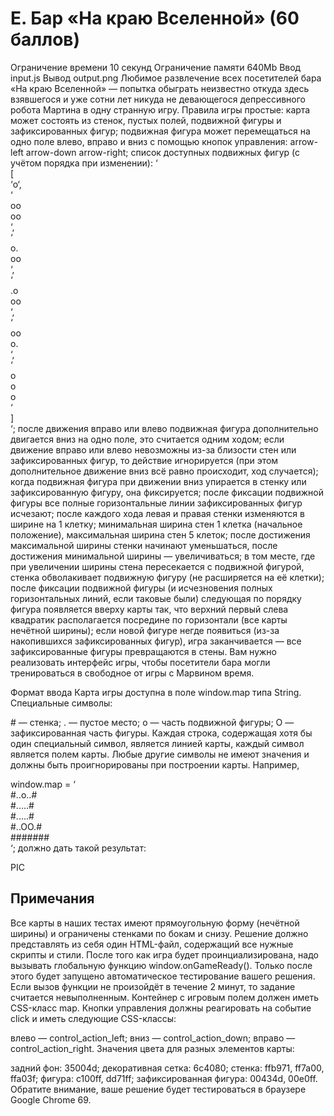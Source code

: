 # E. Бар «На краю Вселенной» (60 баллов)
Ограничение времени	10 секунд
Ограничение памяти	640Mb
Ввод	input.js
Вывод	output.png
Любимое развлечение всех посетителей бара «На краю Вселенной» — попытка обыграть неизвестно откуда здесь взявшегося и уже сотни лет никуда не девающегося депрессивного робота Мартина в одну странную игру.
Правила игры простые:
карта может состоять из стенок, пустых полей, подвижной фигуры и зафиксированных фигур;
подвижная фигура может перемещаться на одно поле влево, вправо и вниз с помощью кнопок управления: arrow-left arrow-down arrow-right;
список доступных подвижных фигур (с учётом порядка при изменении):
‘  
[  
    ‘o‘,  
    ‘  
    oo  
    oo  
    ‘,  
    ‘  
    o.  
    oo  
    ‘,  
    ‘  
    .o  
    oo  
    ‘,  
    ‘  
    oo  
    o.  
    ‘,  
    ‘  
    o  
    o  
    o  
    ‘  
]  
‘;
после движения вправо или влево подвижная фигура дополнительно двигается вниз на одно поле, это считается одним ходом;
если движение вправо или влево невозможны из-за близости стен или зафиксированных фигур, то действие игнорируется (при этом дополнительное движение вниз всё равно происходит, ход случается);
когда подвижная фигура при движении вниз упирается в стенку или зафиксированную фигуру, она фиксируется;
после фиксации подвижной фигуры все полные горизонтальные линии зафиксированных фигур исчезают;
после каждого хода левая и правая стенки изменяются в ширине на 1 клетку;
минимальная ширина стен 1 клетка (начальное положение), максимальная ширина стен 5 клеток;
после достижения максимальной ширины стенки начинают уменьшаться, после достижения минимальной ширины — увеличиваться;
в том месте, где при увеличении ширины стена пересекается с подвижной фигурой, стенка обволакивает подвижную фигуру (не расширяется на её клетки);
после фиксации подвижной фигуры (и исчезновения полных горизонтальных линий, если таковые были) следующая по порядку фигура появляется вверху карты так, что верхний первый слева квадратик располагается посредине по горизонтали (все карты нечётной ширины);
если новой фигуре негде появиться (из-за накопившихся зафиксированных фигур), игра заканчивается — все зафиксированные фигуры превращаются в стены.
Вам нужно реализовать интерфейс игры, чтобы посетители бара могли тренироваться в свободное от игры с Марвином время.

Формат ввода
Карта игры доступна в поле window.map типа String.
Специальные символы:

\# — стенка;
. — пустое место;
o — часть подвижной фигуры;
O — зафиксированная часть фигуры.
Каждая строка, содержащая хотя бы один специальный символ, является линией карты, каждый символ является полем карты. Любые другие символы не имеют значения и должны быть проигнорированы при построении карты.
Например,

window.map = ‘  
    #..o..#  
    #.....#  
    #.....#  
    #..OO.#  
    #######  
‘;
должно дать такой результат:

PIC

## Примечания
Все карты в наших тестах имеют прямоугольную форму (нечётной ширины) и ограничены стенками по бокам и снизу.
Решение должно представлять из себя один HTML-файл, содержащий все нужные скрипты и стили.
После того как игра будет проинциализирована, надо вызывать глобальную функцию window.onGameReady(). Только после этого будет запущено автоматическое тестирование вашего решения. Если вызов функции не произойдёт в течение 2 минут, то задание считается невыполненным.
Контейнер с игровым полем должен иметь CSS-класс map.
Кнопки управления должны реагировать на событие click и иметь следующие CSS-классы:

влево — control_action_left;
вниз — control_action_down;
вправо — control_action_right.
Значения цвета для разных элементов карты:

задний фон: 35004d;
декоративная сетка: 6c4080;
стенка: ffb971, ff7a00, ffa03f;
фигура: c100ff, dd71ff;
зафиксированная фигура: 00434d, 00e0ff.
Обратите внимание, ваше решение будет тестироваться в браузере Google Chrome 69.